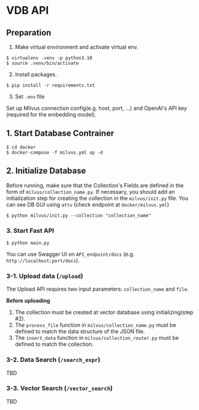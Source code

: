 # VDB API
## Preparation
1. Make virtual environment and activate virtual env. 
```shell
$ virtualenv .venv -p python3.10
$ source .venv/bin/activate
```
2. Install packages.
```shell
$ pip install -r requirements.txt
```
3. Set `.env` file

Set up Milvus connection config(e.g. host, port, ...) and OpenAI's API key (required for the embedding model).

## 1. Start Database Contrainer
```shell
$ cd docker
$ docker-compose -f milvus.yml up -d
```
## 2. Initialize Database
Before running, make sure that the Collection's Fields are defined in the form of `milvus/collection_name.py`. If necessary, you should add an initialization step for creating the collection in the `milvus/init.py` file. You can see DB GUI using `attu` (check endpoint at `docker/milvus.yml`)
```shell
$ python milvus/init.py --collection "collection_name"
```
### 3. Start Fast API
```shell
$ python main.py
```
You can use Swagger UI on `API_endpoint/docs` (e.g. `http://localhost:port/docs`).
### 3-1. Upload data (`/upload`)
The Upload API requires two input parameters: `collection_name` and `file`. 

**Before uploading**
1. The collection must be created at vector database using initializing(step #2).
2. The `process_file` function in `milvus/collection_name.py` must be defined to match the data structure of the JSON file.
3. The `insert_data` function in `milvus/collection_router.py` must be defined to match the collection.

### 3-2. Data Search (`/search_expr`)
TBD

### 3-3. Vector Search (`/vector_search`)
TBD